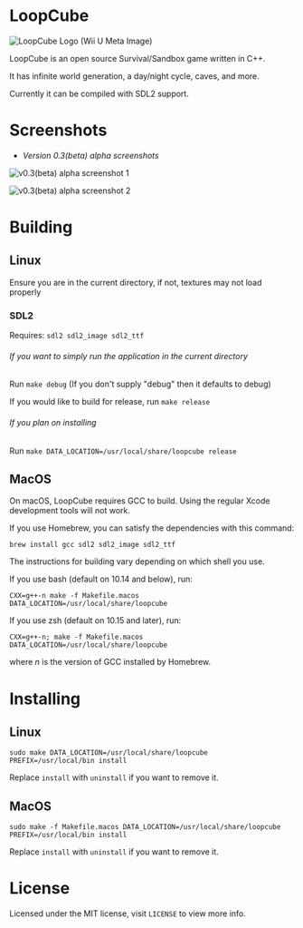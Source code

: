 # LoopCube

![LoopCube Logo (Wii U Meta Image)](meta/icon.png)

LoopCube is an open source Survival/Sandbox game written in C++.

It has infinite world generation, a day/night cycle, caves, and more.

Currently it can be compiled with SDL2 support.

# Screenshots

- *Version 0.3(beta) alpha screenshots*

![v0.3(beta) alpha screenshot 1](meta/screenshot-1.png)

![v0.3(beta) alpha screenshot 2](meta/screenshot-2.png)

# Building
## Linux
Ensure you are in the current directory, if not, textures may not load properly

### SDL2

Requires: `sdl2 sdl2_image sdl2_ttf`

###### If you want to simply run the application in the current directory

Run `make debug` (If you don't supply "debug" then it defaults to debug)

If you would like to build for release, run `make release`

###### If you plan on installing

Run `make DATA_LOCATION=/usr/local/share/loopcube release`

## MacOS

On macOS, LoopCube requires GCC to build. Using the regular Xcode development tools will not work.

If you use Homebrew, you can satisfy the dependencies with this command:

`brew install gcc sdl2 sdl2_image sdl2_ttf`

The instructions for building vary depending on which shell you use.

If you use bash (default on 10.14 and below), run:

`CXX=g++-n make -f Makefile.macos DATA_LOCATION=/usr/local/share/loopcube`

If you use zsh (default on 10.15 and later), run:

`CXX=g++-n; make -f Makefile.macos DATA_LOCATION=/usr/local/share/loopcube`

where *n* is the version of GCC installed by Homebrew.

# Installing
## Linux

`sudo make DATA_LOCATION=/usr/local/share/loopcube PREFIX=/usr/local/bin install`

Replace `install` with `uninstall` if you want to remove it.

## MacOS

`sudo make -f Makefile.macos DATA_LOCATION=/usr/local/share/loopcube PREFIX=/usr/local/bin install`

Replace `install` with `uninstall` if you want to remove it.

# License

Licensed under the MIT license, visit `LICENSE` to view more info.
